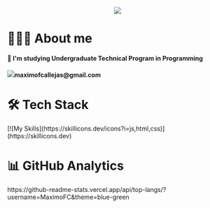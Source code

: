 <p align="center">
  <img src="https://github.com/user-attachments/assets/47f02d5b-de72-44f5-aa5b-d6276b5c706f">
</p>

<h1>👨🏻‍💻 About me</h1>
<h4>🌱 I'm studying Undergraduate Technical Program in Programming</h4>
<h4> <img src="https://img.shields.io/badge/Gmail-D14836?style=for-the-badge&logo=gmail&logoColor=white">maximofcallejas@gmail.com</h4>

<h1>🛠 Tech Stack</h1>
[![My Skills](https://skillicons.dev/icons?i=js,html,css)](https://skillicons.dev)

<h1>📊 GitHub Analytics</h1>
https://github-readme-stats.vercel.app/api/top-langs/?username=MaximoFC&theme=blue-green
